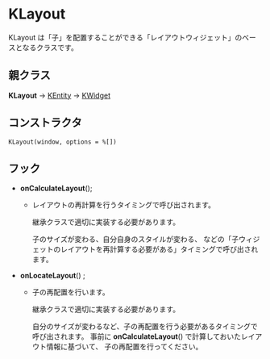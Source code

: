 # KLayout

KLayout は「子」を配置することができる「レイアウトウィジェット」のベースとなるクラスです。


## 親クラス

**KLayout** -> [KEntity](KEntity.md) -> [KWidget](KWidget.md)

## コンストラクタ
```KLayout(window, options = %[])```

## フック
- **onCalculateLayout**();
  - レイアウトの再計算を行うタイミングで呼び出されます。

	継承クラスで適切に実装する必要があります。

	子のサイズが変わる、自分自身のスタイルが変わる、
	などの「子ウィジェットのレイアウトを再計算する必要がある」タイミングで呼び出されます。

- **onLocateLayout**() ;
  - 子の再配置を行います。

	継承クラスで適切に実装する必要があります。

	自分のサイズが変わるなど、子の再配置を行う必要があるタイミングで呼び出されます。
	事前に **onCalculateLayout**() で計算しておいたレイアウト情報に基づいて、
	子の再配置を行ってください。

